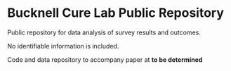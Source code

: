 # Bucknell Cure Lab Public Repository

Public repository for data analysis of survey results and outcomes. 

No identifiable information is included.

Code and data repository to accompany paper at **to be determined**
